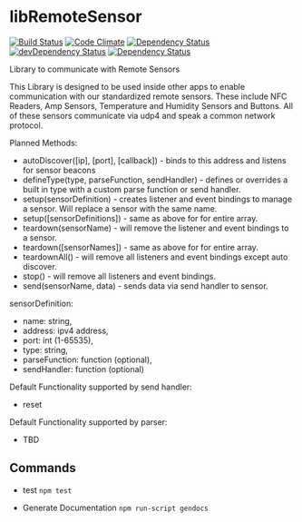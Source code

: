 # libRemoteSensor

[![Build Status](https://travis-ci.org/familab/libRemoteSensor.svg?branch=master)](https://travis-ci.org/familab/libRemoteSensor)
[![Code Climate](https://codeclimate.com/github/familab/libRemoteSensor/badges/gpa.svg)](https://codeclimate.com/github/familab/libRemoteSensor)
[![Dependency Status](https://david-dm.org/familab/libRemoteSensor.svg)](https://david-dm.org/familab/libRemoteSensor)
[![devDependency Status](https://david-dm.org/familab/libRemoteSensor/dev-status.svg)](https://david-dm.org/familab/libRemoteSensor#info=devDependencies)
[![Dependency Status](https://gemnasium.com/familab/libRemoteSensor.svg)](https://gemnasium.com/familab/libRemoteSensor)

Library to communicate with Remote Sensors

This Library is designed to be used inside other apps to enable communication with our standardized remote sensors. These include NFC Readers, Amp Sensors, Temperature and Humidity Sensors and Buttons. All of these sensors communicate via udp4 and speak a common network protocol.

Planned Methods:

* autoDiscover([ip], [port], [callback]) - binds to this address and listens for sensor beacons
* defineType(type, parseFunction, sendHandler) - defines or overrides a built in type with a custom parse function or send handler.
* setup(sensorDefinition) - creates listener and event bindings to manage a sensor. Will replace a sensor with the same name.
* setup([sensorDefinitions]) - same as above for for entire array.
* teardown(sensorName) - will remove the listener and event bindings to a sensor.
* teardown([sensorNames]) - same as above for for entire array.
* teardownAll() - will remove all listeners and event bindings except auto discover.
* stop() - will remove all listeners and event bindings.
* send(sensorName, data) - sends data via send handler to sensor.

sensorDefinition:

  * name: string,
  * address: ipv4 address,
  * port: int (1-65535),
  * type: string,
  * parseFunction: function (optional),
  * sendHandler: function (optional)


Default Functionality supported by send handler:

* reset

Default Functionality supported by parser:

* TBD


## Commands

* test
`npm test`

* Generate Documentation
`npm run-script gendocs`
